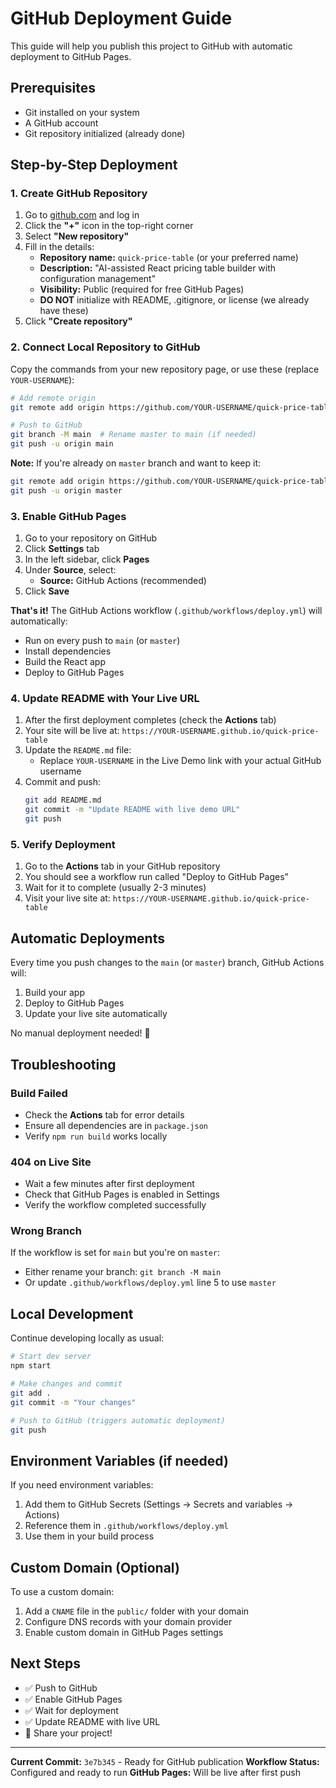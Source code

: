 # GitHub Deployment Guide

This guide will help you publish this project to GitHub with automatic deployment to GitHub Pages.

## Prerequisites

- Git installed on your system
- A GitHub account
- Git repository initialized (already done)

## Step-by-Step Deployment

### 1. Create GitHub Repository

1. Go to [github.com](https://github.com) and log in
2. Click the **"+"** icon in the top-right corner
3. Select **"New repository"**
4. Fill in the details:
   - **Repository name:** `quick-price-table` (or your preferred name)
   - **Description:** "AI-assisted React pricing table builder with configuration management"
   - **Visibility:** Public (required for free GitHub Pages)
   - **DO NOT** initialize with README, .gitignore, or license (we already have these)
5. Click **"Create repository"**

### 2. Connect Local Repository to GitHub

Copy the commands from your new repository page, or use these (replace `YOUR-USERNAME`):

```bash
# Add remote origin
git remote add origin https://github.com/YOUR-USERNAME/quick-price-table.git

# Push to GitHub
git branch -M main  # Rename master to main (if needed)
git push -u origin main
```

**Note:** If you're already on `master` branch and want to keep it:
```bash
git remote add origin https://github.com/YOUR-USERNAME/quick-price-table.git
git push -u origin master
```

### 3. Enable GitHub Pages

1. Go to your repository on GitHub
2. Click **Settings** tab
3. In the left sidebar, click **Pages**
4. Under **Source**, select:
   - **Source:** GitHub Actions (recommended)
5. Click **Save**

**That's it!** The GitHub Actions workflow (`.github/workflows/deploy.yml`) will automatically:
- Run on every push to `main` (or `master`)
- Install dependencies
- Build the React app
- Deploy to GitHub Pages

### 4. Update README with Your Live URL

1. After the first deployment completes (check the **Actions** tab)
2. Your site will be live at: `https://YOUR-USERNAME.github.io/quick-price-table`
3. Update the `README.md` file:
   - Replace `YOUR-USERNAME` in the Live Demo link with your actual GitHub username
4. Commit and push:
   ```bash
   git add README.md
   git commit -m "Update README with live demo URL"
   git push
   ```

### 5. Verify Deployment

1. Go to the **Actions** tab in your GitHub repository
2. You should see a workflow run called "Deploy to GitHub Pages"
3. Wait for it to complete (usually 2-3 minutes)
4. Visit your live site at: `https://YOUR-USERNAME.github.io/quick-price-table`

## Automatic Deployments

Every time you push changes to the `main` (or `master`) branch, GitHub Actions will:
1. Build your app
2. Deploy to GitHub Pages
3. Update your live site automatically

No manual deployment needed! 🎉

## Troubleshooting

### Build Failed
- Check the **Actions** tab for error details
- Ensure all dependencies are in `package.json`
- Verify `npm run build` works locally

### 404 on Live Site
- Wait a few minutes after first deployment
- Check that GitHub Pages is enabled in Settings
- Verify the workflow completed successfully

### Wrong Branch
If the workflow is set for `main` but you're on `master`:
- Either rename your branch: `git branch -M main`
- Or update `.github/workflows/deploy.yml` line 5 to use `master`

## Local Development

Continue developing locally as usual:

```bash
# Start dev server
npm start

# Make changes and commit
git add .
git commit -m "Your changes"

# Push to GitHub (triggers automatic deployment)
git push
```

## Environment Variables (if needed)

If you need environment variables:
1. Add them to GitHub Secrets (Settings → Secrets and variables → Actions)
2. Reference them in `.github/workflows/deploy.yml`
3. Use them in your build process

## Custom Domain (Optional)

To use a custom domain:
1. Add a `CNAME` file in the `public/` folder with your domain
2. Configure DNS records with your domain provider
3. Enable custom domain in GitHub Pages settings

## Next Steps

- ✅ Push to GitHub
- ✅ Enable GitHub Pages
- ✅ Wait for deployment
- ✅ Update README with live URL
- 🎉 Share your project!

---

**Current Commit:** `3e7b345` - Ready for GitHub publication
**Workflow Status:** Configured and ready to run
**GitHub Pages:** Will be live after first push
